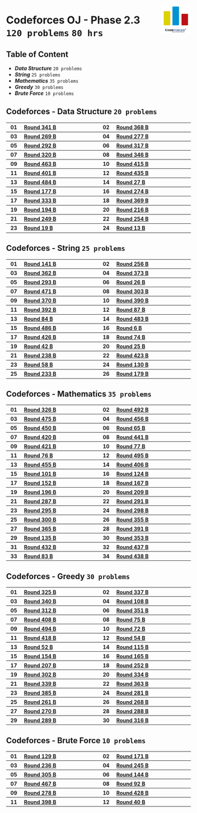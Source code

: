 <picture><img align="right" width="80" src="/logos/codeforces.png"></img></picture>

# Codeforces OJ - Phase 2.3 <br> `120 problems` `80 hrs`

## Table of Content

- ***Data Structure*** `20 problems`
- ***String***         `25 problems`
- ***Mathematics***    `35 problems`
- ***Greedy***         `30 problems`
- ***Brute Force***    `10 problems`

## Codeforces - Data Structure `20 problems`

<table>
    <tbody>
        <tr>
<th align="center" width="50px">01</th><th align="left" width="550px"><a href="https://codeforces.com/problemset/problem/621/B">Round 341 B</a></th>
<th align="center" width="50px">02</th><th align="left" width="550px"><a href="https://codeforces.com/problemset/problem/707/B">Round 368 B</a></th>
        </tr>
        <tr>
<th align="center" width="50px">03</th><th align="left" width="550px"><a href="https://codeforces.com/problemset/problem/471/B">Round 269 B</a></th>
<th align="center" width="50px">04</th><th align="left" width="550px"><a href="https://codeforces.com/problemset/problem/486/B">Round 277 B</a></th>
        </tr>
        <tr>
<th align="center" width="50px">05</th><th align="left" width="550px"><a href="https://codeforces.com/problemset/problem/515/B">Round 292 B</a></th>
<th align="center" width="50px">06</th><th align="left" width="550px"><a href="https://codeforces.com/problemset/problem/572/B">Round 317 B</a></th>
        </tr>
        <tr>
<th align="center" width="50px">07</th><th align="left" width="550px"><a href="https://codeforces.com/problemset/problem/579/B">Round 320 B</a></th>
<th align="center" width="50px">08</th><th align="left" width="550px"><a href="https://codeforces.com/problemset/problem/659/B">Round 346 B</a></th>
        </tr>
        <tr>
<th align="center" width="50px">09</th><th align="left" width="550px"><a href="https://codeforces.com/problemset/problem/932/B">Round 463 B</a></th>
<th align="center" width="50px">10</th><th align="left" width="550px"><a href="https://codeforces.com/problemset/problem/810/B">Round 415 B</a></th>
        </tr>
        <tr>
<th align="center" width="50px">11</th><th align="left" width="550px"><a href="https://codeforces.com/problemset/problem/777/B">Round 401 B</a></th>
<th align="center" width="50px">12</th><th align="left" width="550px"><a href="https://codeforces.com/problemset/problem/862/B">Round 435 B</a></th>
        </tr>
        <tr>
<th align="center" width="50px">13</th><th align="left" width="550px"><a href="https://codeforces.com/problemset/problem/982/B">Round 484 B</a></th>
<th align="center" width="50px">14</th><th align="left" width="550px"><a href="https://codeforces.com/problemset/problem/27/B">Round 27 B</a></th>
        </tr>
        <tr>
<th align="center" width="50px">15</th><th align="left" width="550px"><a href="https://codeforces.com/problemset/problem/289/B">Round 177 B</a></th>
<th align="center" width="50px">16</th><th align="left" width="550px"><a href="https://codeforces.com/problemset/problem/479/B">Round 274 B</a></th>
        </tr>
        <tr>
<th align="center" width="50px">17</th><th align="left" width="550px"><a href="https://codeforces.com/problemset/problem/602/B">Round 333 B</a></th>
<th align="center" width="50px">18</th><th align="left" width="550px"><a href="https://codeforces.com/problemset/problem/711/B">Round 369 B</a></th>
        </tr>
        <tr>
<th align="center" width="50px">19</th><th align="left" width="550px"><a href="https://codeforces.com/problemset/problem/334/B">Round 194 B</a></th>
<th align="center" width="50px">20</th><th align="left" width="550px"><a href="https://codeforces.com/problemset/problem/369/B">Round 216 B</a></th>
        </tr>
        <tr>
<th align="center" width="50px">21</th><th align="left" width="550px"><a href="https://codeforces.com/problemset/problem/435/B">Round 249 B</a></th>
<th align="center" width="50px">22</th><th align="left" width="550px"><a href="https://codeforces.com/problemset/problem/445/B">Round 254 B</a></th>
        </tr>
        <tr>
<th align="center" width="50px">23</th><th align="left" width="550px"><a href="https://codeforces.com/problemset/problem/19/B">Round 19 B</a></th>
<th align="center" width="50px">24</th><th align="left" width="550px"><a href="https://codeforces.com/problemset/problem/13/B">Round 13 B</a></th>
        </tr>
    </tbody>
</table>

## Codeforces - String `25 problems`

<table>
    <tbody>
        <tr>
<th align="center" width="50px">01</th><th align="left" width="550px"><a href="https://codeforces.com/problemset/problem/228/B">Round 141 B</a></th>
<th align="center" width="50px">02</th><th align="left" width="550px"><a href="https://codeforces.com/problemset/problem/448/B">Round 256 B</a></th>
        </tr>
        <tr>
<th align="center" width="50px">03</th><th align="left" width="550px"><a href="https://codeforces.com/problemset/problem/697/B">Round 362 B</a></th>
<th align="center" width="50px">04</th><th align="left" width="550px"><a href="https://codeforces.com/problemset/problem/719/B">Round 373 B</a></th>
        </tr>
        <tr>
<th align="center" width="50px">05</th><th align="left" width="550px"><a href="https://codeforces.com/problemset/problem/518/B">Round 293 B</a></th>
<th align="center" width="50px">06</th><th align="left" width="550px"><a href="https://codeforces.com/problemset/problem/26/B">Round 26 B</a></th>
        </tr>
        <tr>
<th align="center" width="50px">07</th><th align="left" width="550px"><a href="https://codeforces.com/problemset/problem/955/B">Round 471 B</a></th>
<th align="center" width="50px">08</th><th align="left" width="550px"><a href="https://codeforces.com/problemset/problem/545/B">Round 303 B</a></th>
        </tr>
        <tr>
<th align="center" width="50px">09</th><th align="left" width="550px"><a href="https://codeforces.com/problemset/problem/712/B">Round 370 B</a></th>
<th align="center" width="50px">10</th><th align="left" width="550px"><a href="https://codeforces.com/problemset/problem/754/B">Round 390 B</a></th>
        </tr>
        <tr>
<th align="center" width="50px">11</th><th align="left" width="550px"><a href="https://codeforces.com/problemset/problem/758/B">Round 392 B</a></th>
<th align="center" width="50px">12</th><th align="left" width="550px"><a href="https://codeforces.com/problemset/problem/116/B">Round 87 B</a></th>
        </tr>
        <tr>
<th align="center" width="50px">13</th><th align="left" width="550px"><a href="https://codeforces.com/problemset/problem/110/B">Round 84 B</a></th>
<th align="center" width="50px">14</th><th align="left" width="550px"><a href="https://codeforces.com/problemset/problem/984/B">Round 483 B</a></th>
        </tr>
        <tr>
<th align="center" width="50px">15</th><th align="left" width="550px"><a href="https://codeforces.com/problemset/problem/988/B">Round 486 B</a></th>
<th align="center" width="50px">16</th><th align="left" width="550px"><a href="https://codeforces.com/problemset/problem/6/B">Round 6 B</a></th>
        </tr>
        <tr>
<th align="center" width="50px">17</th><th align="left" width="550px"><a href="https://codeforces.com/problemset/problem/834/B">Round 426 B</a></th>
<th align="center" width="50px">18</th><th align="left" width="550px"><a href="https://codeforces.com/problemset/problem/90/B">Round 74 B</a></th>
        </tr>
        <tr>
<th align="center" width="50px">19</th><th align="left" width="550px"><a href="https://codeforces.com/problemset/problem/43/B">Round 42 B</a></th>
<th align="center" width="50px">20</th><th align="left" width="550px"><a href="https://codeforces.com/problemset/problem/25/B">Round 25 B</a></th>
        </tr>
        <tr>
<th align="center" width="50px">21</th><th align="left" width="550px"><a href="https://codeforces.com/problemset/problem/405/B">Round 238 B</a></th>
<th align="center" width="50px">22</th><th align="left" width="550px"><a href="https://codeforces.com/problemset/problem/828/B">Round 423 B</a></th>
        </tr>
        <tr>
<th align="center" width="50px">23</th><th align="left" width="550px"><a href="https://codeforces.com/problemset/problem/62/B">Round 58 B</a></th>
<th align="center" width="50px">24</th><th align="left" width="550px"><a href="https://codeforces.com/problemset/problem/208/B">Round 130 B</a></th>
        </tr>
        <tr>
<th align="center" width="50px">25</th><th align="left" width="550px"><a href="https://codeforces.com/problemset/problem/399/B">Round 233 B</a></th>
<th align="center" width="50px">26</th><th align="left" width="550px"><a href="https://codeforces.com/problemset/problem/296/B">Round 179 B</a></th>
        </tr>
    </tbody>
</table>

## Codeforces - Mathematics `35 problems`

<table>
    <tbody>
        <tr>
<th align="center" width="50px">01</th><th align="left" width="550px"><a href="https://codeforces.com/problemset/problem/588/B">Round 326 B</a></th>
<th align="center" width="50px">02</th><th align="left" width="550px"><a href="https://codeforces.com/problemset/problem/996/B">Round 492 B</a></th>
        </tr>
        <tr>
<th align="center" width="50px">03</th><th align="left" width="550px"><a href="https://codeforces.com/problemset/problem/964/B">Round 475 B</a></th>
<th align="center" width="50px">04</th><th align="left" width="550px"><a href="https://codeforces.com/problemset/problem/912/B">Round 456 B</a></th>
        </tr>
        <tr>
<th align="center" width="50px">05</th><th align="left" width="550px"><a href="https://codeforces.com/problemset/problem/900/B">Round 450 B</a></th>
<th align="center" width="50px">06</th><th align="left" width="550px"><a href="https://codeforces.com/problemset/problem/71/B">Round 65 B</a></th>
        </tr>
        <tr>
<th align="center" width="50px">07</th><th align="left" width="550px"><a href="https://codeforces.com/problemset/problem/821/B">Round 420 B</a></th>
<th align="center" width="50px">08</th><th align="left" width="550px"><a href="https://codeforces.com/problemset/problem/876/B">Round 441 B</a></th>
        </tr>
        <tr>
<th align="center" width="50px">09</th><th align="left" width="550px"><a href="https://codeforces.com/problemset/problem/820/B">Round 421 B</a></th>
<th align="center" width="50px">10</th><th align="left" width="550px"><a href="https://codeforces.com/problemset/problem/96/B">Round 77 B</a></th>
        </tr>
        <tr>
<th align="center" width="50px">11</th><th align="left" width="550px"><a href="https://codeforces.com/problemset/problem/94/B">Round 76 B</a></th>
<th align="center" width="50px">12</th><th align="left" width="550px"><a href="https://codeforces.com/problemset/problem/1004/B">Round 495 B</a></th>
        </tr>
        <tr>
<th align="center" width="50px">13</th><th align="left" width="550px"><a href="https://codeforces.com/problemset/problem/909/B">Round 455 B</a></th>
<th align="center" width="50px">14</th><th align="left" width="550px"><a href="https://codeforces.com/problemset/problem/787/B">Round 406 B</a></th>
        </tr>
        <tr>
<th align="center" width="50px">15</th><th align="left" width="550px"><a href="https://codeforces.com/problemset/problem/141/B">Round 101 B</a></th>
<th align="center" width="50px">16</th><th align="left" width="550px"><a href="https://codeforces.com/problemset/problem/197/B">Round 124 B</a></th>
        </tr>
        <tr>
<th align="center" width="50px">17</th><th align="left" width="550px"><a href="https://codeforces.com/problemset/problem/248/B">Round 152 B</a></th>
<th align="center" width="50px">18</th><th align="left" width="550px"><a href="https://codeforces.com/problemset/problem/272/B">Round 167 B</a></th>
        </tr>
        <tr>
<th align="center" width="50px">19</th><th align="left" width="550px"><a href="https://codeforces.com/problemset/problem/337/B">Round 196 B</a></th>
<th align="center" width="50px">20</th><th align="left" width="550px"><a href="https://codeforces.com/problemset/problem/359/B">Round 209 B</a></th>
        </tr>
        <tr>
<th align="center" width="50px">21</th><th align="left" width="550px"><a href="https://codeforces.com/problemset/problem/507/B">Round 287 B</a></th>
<th align="center" width="50px">22</th><th align="left" width="550px"><a href="https://codeforces.com/problemset/problem/514/B">Round 291 B</a></th>
        </tr>
        <tr>
<th align="center" width="50px">23</th><th align="left" width="550px"><a href="https://codeforces.com/problemset/problem/520/B">Round 295 B</a></th>
<th align="center" width="50px">24</th><th align="left" width="550px"><a href="https://codeforces.com/problemset/problem/534/B">Round 298 B</a></th>
        </tr>
        <tr>
<th align="center" width="50px">25</th><th align="left" width="550px"><a href="https://codeforces.com/problemset/problem/538/B">Round 300 B</a></th>
<th align="center" width="50px">26</th><th align="left" width="550px"><a href="https://codeforces.com/problemset/problem/677/B">Round 355 B</a></th>
        </tr>
        <tr>
<th align="center" width="50px">27</th><th align="left" width="550px"><a href="https://codeforces.com/problemset/problem/703/B">Round 365 B</a></th>
<th align="center" width="50px">28</th><th align="left" width="550px"><a href="https://codeforces.com/problemset/problem/757/B">Round 391 B</a></th>
        </tr>
        <tr>
<th align="center" width="50px">29</th><th align="left" width="550px"><a href="https://codeforces.com/problemset/problem/219/B">Round 135 B</a></th>
<th align="center" width="50px">30</th><th align="left" width="550px"><a href="https://codeforces.com/problemset/problem/675/B">Round 353 B</a></th>
        </tr>
        <tr>
<th align="center" width="50px">31</th><th align="left" width="550px"><a href="https://codeforces.com/problemset/problem/851/B">Round 432 B</a></th>
<th align="center" width="50px">32</th><th align="left" width="550px"><a href="https://codeforces.com/problemset/problem/867/B">Round 437 B</a></th>
        </tr>
        <tr>
<th align="center" width="50px">33</th><th align="left" width="550px"><a href="https://codeforces.com/problemset/problem/108/B">Round 83 B</a></th>
<th align="center" width="50px">34</th><th align="left" width="550px"><a href="https://codeforces.com/problemset/problem/868/B">Round 438 B</a></th>
        </tr>
    </tbody>
</table>

## Codeforces - Greedy `30 problems`

<table>
    <tbody>
        <tr>
<th align="center" width="50px">01</th><th align="left" width="550px"><a href="https://codeforces.com/problemset/problem/586/B">Round 325 B</a></th>
<th align="center" width="50px">02</th><th align="left" width="550px"><a href="https://codeforces.com/problemset/problem/610/B">Round 337 B</a></th>
        </tr>
        <tr>
<th align="center" width="50px">03</th><th align="left" width="550px"><a href="https://codeforces.com/problemset/problem/617/B">Round 340 B</a></th>
<th align="center" width="50px">04</th><th align="left" width="550px"><a href="https://codeforces.com/problemset/problem/152/B">Round 108 B</a></th>
        </tr>
        <tr>
<th align="center" width="50px">05</th><th align="left" width="550px"><a href="https://codeforces.com/problemset/problem/558/B">Round 312 B</a></th>
<th align="center" width="50px">06</th><th align="left" width="550px"><a href="https://codeforces.com/problemset/problem/673/B">Round 351 B</a></th>
        </tr>
        <tr>
<th align="center" width="50px">07</th><th align="left" width="550px"><a href="https://codeforces.com/problemset/problem/796/B">Round 408 B</a></th>
<th align="center" width="50px">08</th><th align="left" width="550px"><a href="https://codeforces.com/problemset/problem/92/B">Round 75 B</a></th>
        </tr>
        <tr>
<th align="center" width="50px">09</th><th align="left" width="550px"><a href="https://codeforces.com/problemset/problem/1003/B">Round 494 B</a></th>
<th align="center" width="50px">10</th><th align="left" width="550px"><a href="https://codeforces.com/problemset/problem/84/B">Round 72 B</a></th>
        </tr>
        <tr>
<th align="center" width="50px">11</th><th align="left" width="550px"><a href="https://codeforces.com/problemset/problem/814/B">Round 418 B</a></th>
<th align="center" width="50px">12</th><th align="left" width="550px"><a href="https://codeforces.com/problemset/problem/58/B">Round 54 B</a></th>
        </tr>
        <tr>
<th align="center" width="50px">13</th><th align="left" width="550px"><a href="https://codeforces.com/problemset/problem/56/B">Round 52 B</a></th>
<th align="center" width="50px">14</th><th align="left" width="550px"><a href="https://codeforces.com/problemset/problem/175/B">Round 115 B</a></th>
        </tr>
        <tr>
<th align="center" width="50px">15</th><th align="left" width="550px"><a href="https://codeforces.com/problemset/problem/253/B">Round 154 B</a></th>
<th align="center" width="50px">16</th><th align="left" width="550px"><a href="https://codeforces.com/problemset/problem/270/B">Round 165 B</a></th>
        </tr>
        <tr>
<th align="center" width="50px">17</th><th align="left" width="550px"><a href="https://codeforces.com/problemset/problem/357/B">Round 207 B</a></th>
<th align="center" width="50px">18</th><th align="left" width="550px"><a href="https://codeforces.com/problemset/problem/441/B">Round 252 B</a></th>
        </tr>
        <tr>
<th align="center" width="50px">19</th><th align="left" width="550px"><a href="https://codeforces.com/problemset/problem/544/B">Round 302 B</a></th>
<th align="center" width="50px">20</th><th align="left" width="550px"><a href="https://codeforces.com/problemset/problem/604/B">Round 334 B</a></th>
        </tr>
        <tr>
<th align="center" width="50px">21</th><th align="left" width="550px"><a href="https://codeforces.com/problemset/problem/614/B">Round 339 B</a></th>
<th align="center" width="50px">22</th><th align="left" width="550px"><a href="https://codeforces.com/problemset/problem/699/B">Round 363 B</a></th>
        </tr>
        <tr>
<th align="center" width="50px">23</th><th align="left" width="550px"><a href="https://codeforces.com/problemset/problem/745/B">Round 385 B</a></th>
<th align="center" width="50px">24</th><th align="left" width="550px"><a href="https://codeforces.com/problemset/problem/493/B">Round 281 B</a></th>
        </tr>
        <tr>
<th align="center" width="50px">25</th><th align="left" width="550px"><a href="https://codeforces.com/problemset/problem/459/B">Round 261 B</a></th>
<th align="center" width="50px">26</th><th align="left" width="550px"><a href="https://codeforces.com/problemset/problem/469/B">Round 268 B</a></th>
        </tr>
        <tr>
<th align="center" width="50px">27</th><th align="left" width="550px"><a href="https://codeforces.com/problemset/problem/472/B">Round 270 B</a></th>
<th align="center" width="50px">28</th><th align="left" width="550px"><a href="https://codeforces.com/problemset/problem/508/B">Round 288 B</a></th>
        </tr>
        <tr>
<th align="center" width="50px">29</th><th align="left" width="550px"><a href="https://codeforces.com/problemset/problem/509/B">Round 289 B</a></th>
<th align="center" width="50px">30</th><th align="left" width="550px"><a href="https://codeforces.com/problemset/problem/570/B">Round 316 B</a></th>
        </tr>
    </tbody>
</table>

## Codeforces - Brute Force `10 problems`

<table>
    <tbody>
        <tr>
<th align="center" width="50px">01</th><th align="left" width="550px"><a href="https://codeforces.com/problemset/problem/205/B">Round 129 B</a></th>
<th align="center" width="50px">02</th><th align="left" width="550px"><a href="https://codeforces.com/problemset/problem/279/B">Round 171 B</a></th>
        </tr>
        <tr>
<th align="center" width="50px">03</th><th align="left" width="550px"><a href="https://codeforces.com/problemset/problem/402/B">Round 236 B</a></th>
<th align="center" width="50px">04</th><th align="left" width="550px"><a href="https://codeforces.com/problemset/problem/430/B">Round 245 B</a></th>
        </tr>
        <tr>
<th align="center" width="50px">05</th><th align="left" width="550px"><a href="https://codeforces.com/problemset/problem/548/B">Round 305 B</a></th>
<th align="center" width="50px">06</th><th align="left" width="550px"><a href="https://codeforces.com/problemset/problem/233/B">Round 144 B</a></th>
        </tr>
        <tr>
<th align="center" width="50px">07</th><th align="left" width="550px"><a href="https://codeforces.com/problemset/problem/937/B">Round 467 B</a></th>
<th align="center" width="50px">08</th><th align="left" width="550px"><a href="https://codeforces.com/problemset/problem/124/B">Round 92 B</a></th>
        </tr>
        <tr>
<th align="center" width="50px">09</th><th align="left" width="550px"><a href="https://codeforces.com/problemset/problem/488/B">Round 278 B</a></th>
<th align="center" width="50px">10</th><th align="left" width="550px"><a href="https://codeforces.com/problemset/problem/839/B">Round 428 B</a></th>
        </tr>
        <tr>
<th align="center" width="50px">11</th><th align="left" width="550px"><a href="https://codeforces.com/problemset/problem/767/B">Round 398 B</a></th>
<th align="center" width="50px">12</th><th align="left" width="550px"><a href="https://codeforces.com/problemset/problem/41/B">Round 40 B</a></th>
        </tr>
    </tbody>
</table>
